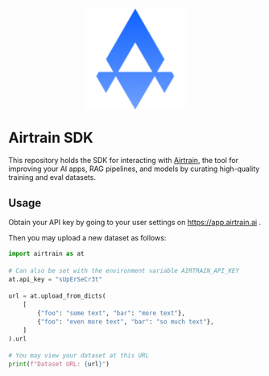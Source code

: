 <h1 align="center">
  <img src="images/airtrain-logo.png" alt="Airtrain Ai Logo" style="vertical-align: middle; display: inline-block;" width="200px">
</h1>

# Airtrain SDK

This repository holds the SDK for interacting with
[Airtrain](https://www.airtrain.ai/),
the tool for improving your AI apps, RAG pipelines, and models by curating
high-quality training and eval datasets.

## Usage

Obtain your API key by going to your user settings on
https://app.airtrain.ai .

Then you may upload a new dataset as follows:

```python
import airtrain as at

# Can also be set with the environment variable AIRTRAIN_API_KEY
at.api_key = "sUpErSeCr3t"

url = at.upload_from_dicts(
    [
        {"foo": "some text", "bar": "more text"},
        {"foo": "even more text", "bar": "so much text"},
    ]
).url

# You may view your dataset at this URL
print(f"Dataset URL: {url}")
```

